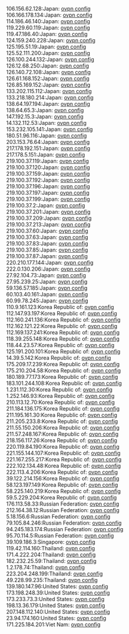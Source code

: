106.156.62.128:Japan: [ovpn config](vpn/106_156_62_128.ovpn)  
106.166.178.134:Japan: [ovpn config](vpn/106_166_178_134.ovpn)  
114.186.46.140:Japan: [ovpn config](vpn/114_186_46_140.ovpn)  
119.229.60.119:Japan: [ovpn config](vpn/119_229_60_119.ovpn)  
119.47.186.40:Japan: [ovpn config](vpn/119_47_186_40.ovpn)  
124.159.240.228:Japan: [ovpn config](vpn/124_159_240_228.ovpn)  
125.195.51.19:Japan: [ovpn config](vpn/125_195_51_19.ovpn)  
125.52.111.200:Japan: [ovpn config](vpn/125_52_111_200.ovpn)  
126.100.244.132:Japan: [ovpn config](vpn/126_100_244_132.ovpn)  
126.12.68.250:Japan: [ovpn config](vpn/126_12_68_250.ovpn)  
126.140.72.108:Japan: [ovpn config](vpn/126_140_72_108.ovpn)  
126.61.168.152:Japan: [ovpn config](vpn/126_61_168_152.ovpn)  
126.85.169.152:Japan: [ovpn config](vpn/126_85_169_152.ovpn)  
133.202.115.112:Japan: [ovpn config](vpn/133_202_115_112.ovpn)  
133.218.180.214:Japan: [ovpn config](vpn/133_218_180_214.ovpn)  
138.64.197.194:Japan: [ovpn config](vpn/138_64_197_194.ovpn)  
138.64.65.3:Japan: [ovpn config](vpn/138_64_65_3.ovpn)  
147.192.15.3:Japan: [ovpn config](vpn/147_192_15_3.ovpn)  
14.132.112.53:Japan: [ovpn config](vpn/14_132_112_53.ovpn)  
153.232.105.141:Japan: [ovpn config](vpn/153_232_105_141.ovpn)  
180.51.96.116:Japan: [ovpn config](vpn/180_51_96_116.ovpn)  
203.153.76.64:Japan: [ovpn config](vpn/203_153_76_64.ovpn)  
217.178.192.151:Japan: [ovpn config](vpn/217_178_192_151.ovpn)  
217.178.5.151:Japan: [ovpn config](vpn/217_178_5_151.ovpn)  
219.100.37.119:Japan: [ovpn config](vpn/219_100_37_119.ovpn)  
219.100.37.120:Japan: [ovpn config](vpn/219_100_37_120.ovpn)  
219.100.37.159:Japan: [ovpn config](vpn/219_100_37_159.ovpn)  
219.100.37.192:Japan: [ovpn config](vpn/219_100_37_192.ovpn)  
219.100.37.196:Japan: [ovpn config](vpn/219_100_37_196.ovpn)  
219.100.37.197:Japan: [ovpn config](vpn/219_100_37_197.ovpn)  
219.100.37.199:Japan: [ovpn config](vpn/219_100_37_199.ovpn)  
219.100.37.2:Japan: [ovpn config](vpn/219_100_37_2.ovpn)  
219.100.37.201:Japan: [ovpn config](vpn/219_100_37_201.ovpn)  
219.100.37.209:Japan: [ovpn config](vpn/219_100_37_209.ovpn)  
219.100.37.213:Japan: [ovpn config](vpn/219_100_37_213.ovpn)  
219.100.37.60:Japan: [ovpn config](vpn/219_100_37_60.ovpn)  
219.100.37.63:Japan: [ovpn config](vpn/219_100_37_63.ovpn)  
219.100.37.83:Japan: [ovpn config](vpn/219_100_37_83.ovpn)  
219.100.37.85:Japan: [ovpn config](vpn/219_100_37_85.ovpn)  
219.100.37.87:Japan: [ovpn config](vpn/219_100_37_87.ovpn)  
220.210.177.144:Japan: [ovpn config](vpn/220_210_177_144.ovpn)  
222.0.130.206:Japan: [ovpn config](vpn/222_0_130_206.ovpn)  
27.92.104.73:Japan: [ovpn config](vpn/27_92_104_73.ovpn)  
27.95.239.25:Japan: [ovpn config](vpn/27_95_239_25.ovpn)  
59.136.57.185:Japan: [ovpn config](vpn/59_136_57_185.ovpn)  
60.103.40.161:Japan: [ovpn config](vpn/60_103_40_161.ovpn)  
60.99.78.245:Japan: [ovpn config](vpn/60_99_78_245.ovpn)  
110.9.161.123:Korea Republic of: [ovpn config](vpn/110_9_161_123.ovpn)  
112.147.93.197:Korea Republic of: [ovpn config](vpn/112_147_93_197.ovpn)  
112.160.241.136:Korea Republic of: [ovpn config](vpn/112_160_241_136.ovpn)  
112.162.121.22:Korea Republic of: [ovpn config](vpn/112_162_121_22.ovpn)  
112.169.137.241:Korea Republic of: [ovpn config](vpn/112_169_137_241.ovpn)  
118.39.255.148:Korea Republic of: [ovpn config](vpn/118_39_255_148.ovpn)  
118.44.23.57:Korea Republic of: [ovpn config](vpn/118_44_23_57.ovpn)  
125.191.200.101:Korea Republic of: [ovpn config](vpn/125_191_200_101.ovpn)  
14.39.5.142:Korea Republic of: [ovpn config](vpn/14_39_5_142.ovpn)  
175.209.17.239:Korea Republic of: [ovpn config](vpn/175_209_17_239.ovpn)  
175.210.204.58:Korea Republic of: [ovpn config](vpn/175_210_204_58.ovpn)  
180.189.77.173:Korea Republic of: [ovpn config](vpn/180_189_77_173.ovpn)  
183.101.244.108:Korea Republic of: [ovpn config](vpn/183_101_244_108.ovpn)  
1.231.112.30:Korea Republic of: [ovpn config](vpn/1_231_112_30.ovpn)  
1.252.146.93:Korea Republic of: [ovpn config](vpn/1_252_146_93.ovpn)  
210.113.12.70:Korea Republic of: [ovpn config](vpn/210_113_12_70.ovpn)  
211.184.136.175:Korea Republic of: [ovpn config](vpn/211_184_136_175.ovpn)  
211.195.161.30:Korea Republic of: [ovpn config](vpn/211_195_161_30.ovpn)  
211.205.233.8:Korea Republic of: [ovpn config](vpn/211_205_233_8.ovpn)  
211.55.150.206:Korea Republic of: [ovpn config](vpn/211_55_150_206.ovpn)  
211.57.248.167:Korea Republic of: [ovpn config](vpn/211_57_248_167.ovpn)  
218.156.117.26:Korea Republic of: [ovpn config](vpn/218_156_117_26.ovpn)  
220.119.84.190:Korea Republic of: [ovpn config](vpn/220_119_84_190.ovpn)  
221.155.144.107:Korea Republic of: [ovpn config](vpn/221_155_144_107.ovpn)  
221.167.255.217:Korea Republic of: [ovpn config](vpn/221_167_255_217.ovpn)  
222.102.134.48:Korea Republic of: [ovpn config](vpn/222_102_134_48.ovpn)  
222.113.4.206:Korea Republic of: [ovpn config](vpn/222_113_4_206.ovpn)  
39.122.214.156:Korea Republic of: [ovpn config](vpn/39_122_214_156.ovpn)  
58.123.197.149:Korea Republic of: [ovpn config](vpn/58_123_197_149.ovpn)  
58.225.140.219:Korea Republic of: [ovpn config](vpn/58_225_140_219.ovpn)  
59.5.229.204:Korea Republic of: [ovpn config](vpn/59_5_229_204.ovpn)  
176.113.58.33:Russian Federation: [ovpn config](vpn/176_113_58_33.ovpn)  
212.164.38.12:Russian Federation: [ovpn config](vpn/212_164_38_12.ovpn)  
5.18.156.6:Russian Federation: [ovpn config](vpn/5_18_156_6.ovpn)  
79.105.84.246:Russian Federation: [ovpn config](vpn/79_105_84_246.ovpn)  
94.245.183.174:Russian Federation: [ovpn config](vpn/94_245_183_174.ovpn)  
95.70.114.5:Russian Federation: [ovpn config](vpn/95_70_114_5.ovpn)  
39.109.186.3:Singapore: [ovpn config](vpn/39_109_186_3.ovpn)  
119.42.114.160:Thailand: [ovpn config](vpn/119_42_114_160.ovpn)  
171.4.222.204:Thailand: [ovpn config](vpn/171_4_222_204.ovpn)  
182.232.25.59:Thailand: [ovpn config](vpn/182_232_25_59.ovpn)  
1.2.178.74:Thailand: [ovpn config](vpn/1_2_178_74.ovpn)  
223.204.248.199:Thailand: [ovpn config](vpn/223_204_248_199.ovpn)  
49.228.99.235:Thailand: [ovpn config](vpn/49_228_99_235.ovpn)  
139.180.147.96:United States: [ovpn config](vpn/139_180_147_96.ovpn)  
173.198.248.39:United States: [ovpn config](vpn/173_198_248_39.ovpn)  
173.233.73.3:United States: [ovpn config](vpn/173_233_73_3.ovpn)  
198.13.36.179:United States: [ovpn config](vpn/198_13_36_179.ovpn)  
207.148.112.140:United States: [ovpn config](vpn/207_148_112_140.ovpn)  
23.94.174.160:United States: [ovpn config](vpn/23_94_174_160.ovpn)  
171.225.184.201:Viet Nam: [ovpn config](vpn/171_225_184_201.ovpn)  
